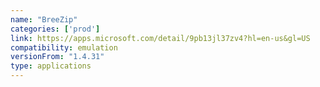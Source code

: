 ```yaml
---
name: "BreeZip"
categories: ['prod']
link: https://apps.microsoft.com/detail/9pb13jl37zv4?hl=en-us&gl=US
compatibility: emulation
versionFrom: "1.4.31"
type: applications
---
```



